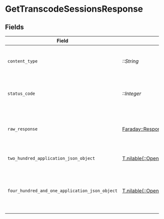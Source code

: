 # GetTranscodeSessionsResponse


## Fields

| Field                                                                                                                                                | Type                                                                                                                                                 | Required                                                                                                                                             | Description                                                                                                                                          |
| ---------------------------------------------------------------------------------------------------------------------------------------------------- | ---------------------------------------------------------------------------------------------------------------------------------------------------- | ---------------------------------------------------------------------------------------------------------------------------------------------------- | ---------------------------------------------------------------------------------------------------------------------------------------------------- |
| `content_type`                                                                                                                                       | *::String*                                                                                                                                           | :heavy_check_mark:                                                                                                                                   | HTTP response content type for this operation                                                                                                        |
| `status_code`                                                                                                                                        | *::Integer*                                                                                                                                          | :heavy_check_mark:                                                                                                                                   | HTTP response status code for this operation                                                                                                         |
| `raw_response`                                                                                                                                       | [Faraday::Response](https://www.rubydoc.info/gems/faraday/Faraday/Response)                                                                          | :heavy_check_mark:                                                                                                                                   | Raw HTTP response; suitable for custom response parsing                                                                                              |
| `two_hundred_application_json_object`                                                                                                                | [T.nilable(::OpenApiSDK::Operations::GetTranscodeSessionsResponseBody)](../../models/operations/gettranscodesessionsresponsebody.md)                 | :heavy_minus_sign:                                                                                                                                   | The Transcode Sessions                                                                                                                               |
| `four_hundred_and_one_application_json_object`                                                                                                       | [T.nilable(::OpenApiSDK::Operations::GetTranscodeSessionsSessionsResponseBody)](../../models/operations/gettranscodesessionssessionsresponsebody.md) | :heavy_minus_sign:                                                                                                                                   | Unauthorized - Returned if the X-Plex-Token is missing from the header or query.                                                                     |